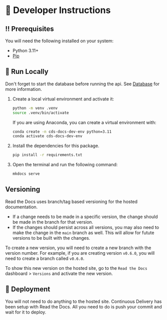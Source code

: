 # :toolbox: Developer Instructions

## :bangbang: Prerequisites

You will need the following installed on your system:

- Python 3.11+
- [Pip](https://pip.pypa.io/en/stable/)

## :running: Run Locally

Don't forget to start the database before running the api. See [Database](#database) for more information.

1. Create a local virtual environment and activate it:

   ```bash
   python -m venv .venv
   source .venv/bin/activate
   ```

   If you are using Anaconda, you can create a virtual environment with:

   ```bash
   conda create -n cds-docs-dev-env python=3.11
   conda activate cds-docs-dev-env
   ```

2. Install the dependencies for this package.

   ```bash
   pip install -r requirements.txt
   ```

3. Open the terminal and run the following command:

   ```bash
   mkdocs serve
   ```

## Versioning

Read the Docs uses branch/tag based versioning for the hosted documentation.

- If a change needs to be made in a specific version, the change should be made in the branch for that version.
- If the changes should persist across all versions, you may also need to make the change in the `main` branch as well. This will allow for futute versions to be built with the changes.

To create a new version, you will need to create a new branch with the version number. For example, if you are creating version `v0.6.0`, you will need to create a branch called `v0.6.0`.

To show this new version on the hosted site, go to the `Read the Docs` dashboard > `Versions` and activate the new version.

## :triangular_flag_on_post: Deployment

You will not need to do anything to the hosted site. Continuous Delivery has been setup with Read the Docs. All you need to do is push your commit and wait for it to deploy.
